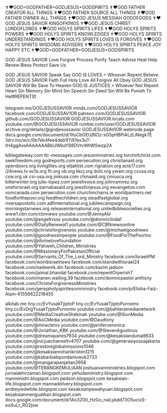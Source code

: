 ✝️❤️GOD=GODFATHER+GODJESUS+GODSPIRITS
✝️❤️GOD FATHER CREATOR ALL THINGS
✝️❤️GOD FATHER SOURCE ALL THINGS
✝️❤️GOD FATHER OWNER ALL THINGS
✝️❤️GOD JESUS MESSIAH GODOFGODS
✝️❤️GOD JESUS SAVIOR KINGOFKINGS
✝️❤️GOD JESUS CHRIST LORDOFLORDS
✝️❤️GOD HOLYS SPIRITS LIFES
✝️❤️GOD HOLYS SPIRITS POWERS
✝️❤️GOD HOLYS SPIRITS KNOWLEDGES
✝️❤️GOD HOLYS SPIRITS UNDERSTANDINGS
✝️❤️GOD HOLYS SPIRITS LOVES IS FORGIVES
✝️❤️GOD HOLYS SPIRITS WISDOMS ADVISERS
✝️❤️GOD HOLYS SPIRITS PEACE JOY HAPPY ETC
✝️❤️GOD=GODFATHER+GODJESUS+GODSPIRITS

GOD JESUS SAVIOR Love Forgive Process Purify Teach Advise Heal Help Renew Bless Protect Save Us

GOD JESUS SAVIOR Speak Say
GOD IS LOVES = Whoever Repent Believe GOD JESUS SAVIOR Faith Full Holy Love All Forgive All Obey GOD JESUS SAVIOR Will Be Save To Heaven
GOD IS JUSTICES = Whoever Not Repent Heart Sin Memory Sin Mind Sin Speech Sin Deed Sin Will Be Punish To Hell❗REPENTS❗

telegram.me/GODJESUSSAVI0R
minds.com/GODJESUSSAVIOR
facebook.com/GODJESUSSAV1OR
patreon.com/GODJESUSSAVIOR
github.com/GODJESUSSAVIOR
GODJESUSSAVIOR.locals.com
youtube.com/@GODJESUSSAVIOR
rumble.com/user/GODJESUSSAVIOR
archive.org/details/@godjesussavior
GODJESUSSAVIOR.webnode.page
docs.google.com/document/d/1IIuCbOEUjNOz-xG5pHBPiALzLiNegk7E
1drv.ms/w/c/0b7eb4fee4deb1f7/Efex3uT-tH4ggAveAAAAAAABklJWboY88DVtvWhWSwzp2A

biblegateway.com
tlc-messages.com
jesusministries.org
torchofchrist.com
seekfreedom.org
godreports.com
persecution.org
christianaid.org
opendoors.org
livinglilies.org
elijahlist.com
rignation.org
acts17.com
i24news.tv
ecfa.org
fh.org
ob.org
kkcj.org
dohi.org
ywam.org
ccusa.org
csw.org.uk
csi-usa.org
jmkusa.com
chinaaid.org
cmiusca.org
bitterwinter.org
julie-lopez.com
jewishvoice.org
johnramirez.org
oneforisrael.org
barnabasaid.org
jewsforjesus.org
eevangelize.com
vomcanada.com
persecution.com
churchinchains.ie
worldpartners.net
foodforthepoor.org
feedthechildren.org
steadfastglobal.org
riversapostolic.com
adfinternational.org
jubileecampaign.org
morningstarnews.org
releaseinternational.org
unitedbiblesocieties.org
www1.cbn.com/cbnnews
youtube.com/@JennyAbi
youtube.com/@angeltvsss
youtube.com/@domniclinda1
youtube.com/@DailyRenewal1
youtube.com/@CBNnewsonline
youtube.com/@christsforgiveness
youtube.com/@michaelgoodnews
youtube.com/@goodnessinpeople
youtube.com/@FoodForThePoorInc
youtube.com/@divinelovefoundation
youtube.com/@Yahweh_Children_Ministries
youtube.com/@MissionaryForPakistanOfficial
youtube.com/@Servants_Of_The_Lord_Ministry
facebook.com/IsraeliPM
facebook.com/worldisraelnews
facebook.com/standwithisrael24
facebook.com/nadeemk.din
facebook.com/kazim.jadoon
facebook.com/jaimal.bhandal
facebook.com/repentOrperish7
facebook.com/manen.walling.39
facebook.com/domnicpastor.anthony
facebook.com/ChristsForgivenessMinistries
facebook.com/gerejaholyspiritesronministry
facebook.com/p/Elisha-Faiz-Alam-61556622218455

alkitab.me
tiny.cc/EvYusakTjiptoP
tiny.cc/EvYusakTjiptoPurnomo
tiny.cc/EvDrgYusakTjiptoPurnomo
youtube.com/@bahteramedianetwork
youtube.com/@MediaCreativeShekinah
youtube.com/@SionMedia
youtube.com/@AoCMedia
youtube.com/@Daudtony
youtube.com/@miracletvs
youtube.com/@jeniferveronica
youtube.com/@Jonathan_KBK
youtube.com/@StevenAgustinus
youtube.com/@dreamayanes7934
youtube.com/@kesaksiandunia9633
youtube.com/@nicjuechanneltv4707
youtube.com/@generasiyosuajakarta
youtube.com/@restoreglobalmissions1046
youtube.com/@kesaksianrohanikristen1215
youtube.com/@kabarbaikpondanluwuk2733
youtube.com/@mangarapanjaitan3958
youtube.com/@TERANGKEMULIAAN
joshuaivanministries.blogspot.com
jurnalakhirzaman.blogspot.com
yehudaministry.blogspot.com
manministri.blogspot.com
pedson.blogspot.com
kesaksian-life.blogspot.com
mannadelivery.blogspot.com
andreyredwhite.blogspot.com
kesaksianpewahyuan.blogspot.com
kesaksianmenguatkan.blogspot.com
docs.google.com/document/d/1Ao3200_HzGo_naiLykdd73O5ucixS-eoXuLr_RO2jow
